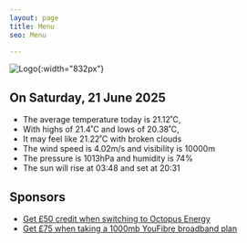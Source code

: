 ```yaml
---
layout: page
title: Menu
seo: Menu

---
```


![Logo](/images/logo.jpg){:width="832px"}

<!-- weather_marker starts -->
## On Saturday, 21 June 2025

- The average temperature today is 21.12˚C,
- With highs of 21.4˚C and lows of 20.38˚C,
- It may feel like 21.22˚C with broken clouds
- The wind speed is 4.02m/s and visibility is 10000m
- The pressure is 1013hPa and humidity is 74%
- The sun will rise at 03:48 and set at 20:31

<!-- weather_marker ends -->

## Sponsors

- [Get £50 credit when switching to Octopus Energy](https://bit.ly/3oD1nnS)
- [Get £75 when taking a 1000mb YouFibre broadband plan](https://aklam.io/91zWhU?)
